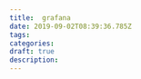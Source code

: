 ```yaml
---
title:  grafana
date: 2019-09-02T08:39:36.785Z
tags: 
categories:
draft: true
description: 
---
```

